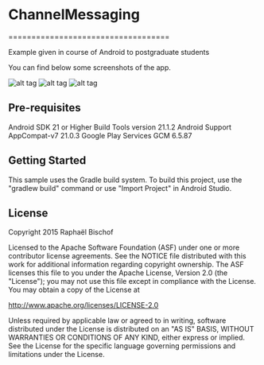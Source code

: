 # ChannelMessaging
===================================

Example given in course of Android to postgraduate students

You can find below some screenshots of the app.


![alt tag](http://raphaelbischof.fr/img/screenmin1.png)
![alt tag](http://raphaelbischof.fr/img/screenmin2.png)
![alt tag](http://raphaelbischof.fr/img/screenmin3.png)

Pre-requisites
--------------
Android SDK 21 or Higher
Build Tools version 21.1.2
Android Support AppCompat-v7 21.0.3
Google Play Services GCM 6.5.87


Getting Started
---------------
This sample uses the Gradle build system.  To build this project, use the
"gradlew build" command or use "Import Project" in Android Studio.

License
-------
Copyright 2015 Raphaël Bischof

Licensed to the Apache Software Foundation (ASF) under one or more contributor
license agreements.  See the NOTICE file distributed with this work for
additional information regarding copyright ownership.  The ASF licenses this
file to you under the Apache License, Version 2.0 (the "License"); you may not
use this file except in compliance with the License.  You may obtain a copy of
the License at

http://www.apache.org/licenses/LICENSE-2.0

Unless required by applicable law or agreed to in writing, software
distributed under the License is distributed on an "AS IS" BASIS, WITHOUT
WARRANTIES OR CONDITIONS OF ANY KIND, either express or implied.  See the
License for the specific language governing permissions and limitations under
the License.
